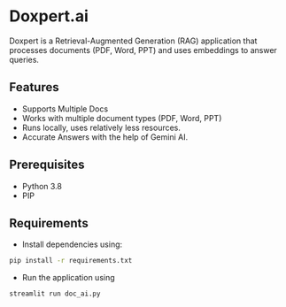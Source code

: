 # Doxpert.ai

Doxpert is a Retrieval-Augmented Generation (RAG) application that processes documents (PDF, Word, PPT) and uses embeddings to answer queries.

## Features

- Supports Multiple Docs
- Works with multiple document types (PDF, Word, PPT)
- Runs locally, uses relatively less resources.
- Accurate Answers with the help of Gemini AI.

## Prerequisites

- Python 3.8
- PIP

## Requirements

- Install dependencies using:

```bash
pip install -r requirements.txt

```
- Run the application using 

```bash
streamlit run doc_ai.py
```
